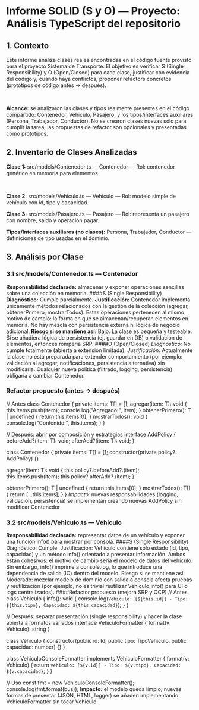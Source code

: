 # Informe SOLID (S y O) — Proyecto: Análisis TypeScript del repositorio
## 1. Contexto
Este informe analiza clases reales encontradas en el código fuente provisto para el proyecto Sistema de Transporte. El objetivo es verificar S (Single Responsibility) y O (Open/Closed) para cada clase, justificar con evidencia del código y, cuando haya conflictos, proponer refactors concretos (protótipos de código antes → después).

<br>

**Alcance:** se analizaron las clases y tipos realmente presentes en el código compartido: Contenedor<T>, Vehiculo, Pasajero<T>, y los tipos/interfaces auxiliares (Persona, Trabajador, Conductor). No se crearon clases nuevas sólo para cumplir la tarea; las propuestas de refactor son opcionales y presentadas como prototipos.
<br>

## 2. Inventario de Clases Analizadas

**Clase 1:** src/models/Contenedor.ts — Contenedor<T> — Rol: contenedor genérico en memoria para elementos.

<br>

**Clase 2:** src/models/Vehiculo.ts — Vehiculo — Rol: modelo simple de vehículo con id, tipo y capacidad.
<br>

**Clase 3:** src/models/Pasajero.ts — Pasajero<T> — Rol: representa un pasajero con nombre, saldo y operación pagar.
<br>

**Tipos/Interfaces auxiliares (no clases):** Persona, Trabajador, Conductor — definiciones de tipo usadas en el dominio.

## 3. Análisis por Clase
### 3.1 src/models/Contenedor.ts — Contenedor<T>
**Responsabilidad declarada:** almacenar y exponer operaciones sencillas sobre una colección en memoria.
####S (Single Responsibility)
**Diagnóstico:** Cumple parcialmente.
**Justificación:** Contenedor<T> implementa únicamente métodos relacionados con la gestión de la colección (agregar, obtenerPrimero, mostrarTodos). Estas operaciones pertenecen al mismo motivo de cambio: la forma en que se almacenan/recuperan elementos en memoria. No hay mezcla con persistencia externa ni lógica de negocio adicional.
**Riesgo si se mantiene así:** Bajo. La clase es pequeña y testeable. Si se añadiera lógica de persistencia (ej. guardar en DB) o validación de elementos, entonces rompería SRP.
####O (Open/Closed)
*Diagnóstico:* No cumple totalmente (abierta a extensión limitada).
*Justificación:* Actualmente la clase no está preparada para extender comportamiento (por ejemplo: validación al agregar, notificaciones, persistencia alternativa) sin modificarla. Cualquier nueva política (filtrado, logging, persistencia) obligaría a cambiar Contenedor.
### Refactor propuesto (antes → después)
// Antes
class Contenedor<T> {
private items: T[] = [];
agregar(item: T): void { this.items.push(item); console.log("Agregado:", item); }
obtenerPrimero(): T | undefined { return this.items[0]; }
mostrarTodos(): void { console.log("Contenido:", this.items); }
}

// Después: abrir por composición y estrategias
interface AddPolicy<T> { beforeAdd?(item: T): void; afterAdd?(item: T): void; }

class Contenedor<T> {
private items: T[] = [];
constructor(private policy?: AddPolicy<T>) {}

agregar(item: T): void {
this.policy?.beforeAdd?.(item);
this.items.push(item);
this.policy?.afterAdd?.(item);
}

obtenerPrimero(): T | undefined { return this.items[0]; }
mostrarTodos(): T[] { return [...this.items]; }
}
*Impacto:* nuevas responsabilidades (logging, validación, persistencia) se implementan creando nuevas AddPolicy sin modificar Contenedor

### 3.2 src/models/Vehiculo.ts — Vehiculo
**Responsabilidad declarada:** representar datos de un vehículo y exponer una función info() para mostrar por consola.
####S (Single Responsibility)
Diagnóstico: Cumple.
Justificación: Vehiculo contiene sólo estado (id, tipo, capacidad) y un método info() orientado a presentar información. Ambos están cohesivos: el motivo de cambio sería el modelo de datos del vehículo. Sin embargo, info() imprime a console.log, lo que introduce una dependencia de salida (IO) dentro del modelo.
Riesgo si se mantiene así: Moderado: mezclar modelo de dominio con salida a consola afecta pruebas y reutilización (por ejemplo, no es trivial reutilizar Vehiculo.info() para UI o logs centralizados).
####Refactor propuesto (mejora SRP y OCP)
// Antes
class Vehiculo { info(): void { console.log(`Vehiculo: [${this.id}] - Tipo: ${this.tipo}, Capacidad: ${this.capacidad}`); } }

// Después: separar presentación (single responsibility) y hacer la clase abierta a formatos variados
interface VehiculoFormatter { format(v: Vehiculo): string }

class Vehiculo {
constructor(public id: Id, public tipo: TipoVehiculo, public capacidad: number) {}
}

class VehiculoConsoleFormatter implements VehiculoFormatter {
format(v: Vehiculo) { return `Vehiculo: [${v.id}] - Tipo: ${v.tipo}, Capacidad: ${v.capacidad}`; }
}

// Uso
const fmt = new VehiculoConsoleFormatter();
console.log(fmt.format(bus));
**Impacto:** el modelo queda limpio; nuevas formas de presentar (JSON, HTML, logger) se añaden implementando VehiculoFormatter sin tocar Vehiculo.